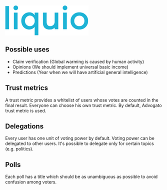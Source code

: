 ![liquio logo](web/static/assets/images/logo.png)

## Possible uses

  * Claim verification (Global warming is caused by human activity)
  * Opinions (We should implement universal basic income)
  * Predictions (Year when we will have artificial general intelligence)


## Trust metrics

A trust metric provides a whitelist of users whose votes are counted in the final result. Everyone can choose his own trust metric. By default, Advogato trust metric is used.

## Delegations

Every user has one unit of voting power by default. Voting power can be delegated to other users. It's possible to delegate only for certain topics (e.g. politics).

## Polls

Each poll has a title which should be as unambiguous as possible to avoid confusion among voters.
